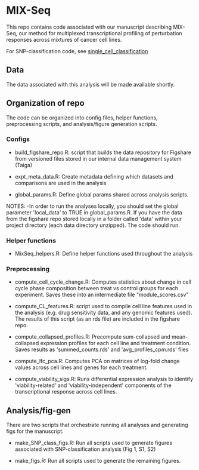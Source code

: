 # MIX-Seq

This repo contains code associated with our manuscript describing MIX-Seq, our method for multiplexed transcriptional profiling of perturbation responses across mixtures of cancer cell lines.

For SNP-classification code, see [single_cell_classification](https://github.com/acwarren/single_cell_classification)

## Data

The data associated with this analysis will be made available shortly.



## Organization of repo

The code can be organized into config files, helper functions, preprocessing scripts, and analysis/figure generation scripts.


### Configs

- build_figshare_repo.R: script that builds the data repository for Figshare from versioned files stored in our internal data management system (Taiga)

- expt_meta_data.R: Create metadata defining which datasets and comparisons are used in the analysis

- global_params.R: Define global params shared across analysis scripts.

NOTES: 
-In order to run the analyses locally, you should set the global parameter 'local_data' to TRUE in global_params.R. If you have the data from the figshare repo stored locally in a folder called 'data' within your project directory (each data directory unzipped). The code should run. 




### Helper functions

- MixSeq_helpers.R: Define helper functions used throughout the analysis


### Preprocessing

- compute_cell_cycle_change.R: Computes statistics about change in cell cycle phase composition between treat vs control groups for each experiment. Saves these into an intermediate file "module_scores.csv"

- compute_CL_features.R: script used to compile cell line features used in the analysis (e.g. drug sensitivity data, and any genomic features used). The results of this script (as an rds file) are included in the figshare repo.

- compute_collapsed_profiles.R: Precompute sum-collapsed and mean-collapsed expression profiles for each cell line and treatment condition. Saves results as 'summed_counts.rds' and 'avg_profiles_cpm.rds' files

- compute_lfc_pca.R: Computes PCA on matrices of log-fold change values across cell lines and genes for each treatment. 

- compute_viability_sigs.R: Runs differential expression analysis to identify 'viability-related' and 'viability-independent' components of the transcriptional response across cell lines.


## Analysis/fig-gen

There are two scripts that orchestrate running all analyses and generating figs for the manuscript. 

- make_SNP_class_figs.R: Run all scripts used to generate figures associated with SNP-classification analysis (Fig 1, S1, S2)

- make_figs.R: Run all scripts used to generate the remaining figures.